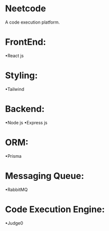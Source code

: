 # Neetcode
A code execution platform.
<h1>FrontEnd:</h1>
•React js
<br/>
<h1>Styling:</h1>
•Tailwind
<br/>
<h1>Backend:</h1>
•Node js
•Express js
<br/>
<h1>ORM:</h1>
•Prisma
<br/>
<h1>Messaging Queue:</h1>
•RabbitMQ
<br/>
<h1>Code Execution Engine:</h1>
•Judge0
<br/>


